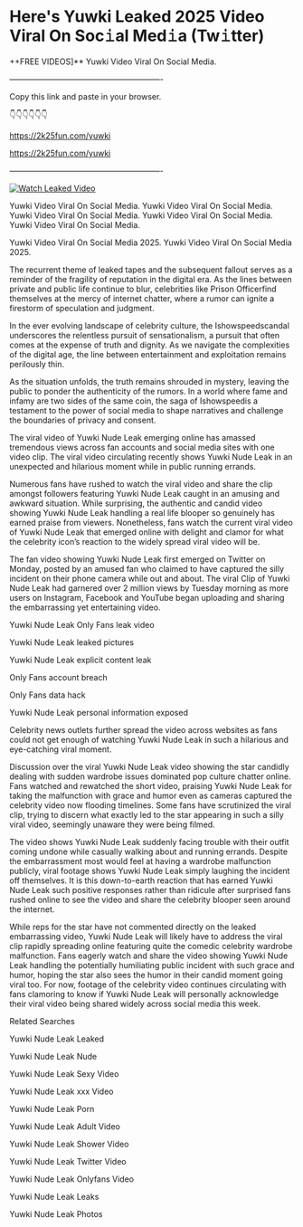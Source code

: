 # Here's Yuwki Leaked 2025 Video Viral On Soc𝚒al Med𝚒a (Tw𝚒tter)

++FREE VIDEOS]** Yuwki Video Viral On Social Media.

———————————————————-

Copy this link and paste in your browser.

👇👇👇👇👇👇

https://2k25fun.com/yuwki

https://2k25fun.com/yuwki

———————————————————-

[![Watch Leaked Video](https://miro.medium.com/v2/resize:fit:828/format:webp/1*cilzJN44JGOrTw9NJCrNHA.gif "Watch Leaked Video")](https://2k25fun.com/yuwki)

Yuwki Video Viral On Social Media. Yuwki Video Viral On Social Media. Yuwki Video Viral On Social Media. Yuwki Video Viral On Social Media. Yuwki Video Viral On Social Media.

Yuwki Video Viral On Social Media 2025. Yuwki Video Viral On Social Media 2025.

The recurrent theme of leaked tapes and the subsequent fallout serves as a reminder of the fragility of reputation in the digital era. As the lines between private and public life continue to blur, celebrities like Prison Officerfind themselves at the mercy of internet chatter, where a rumor can ignite a firestorm of speculation and judgment.

In the ever evolving landscape of celebrity culture, the Ishowspeedscandal underscores the relentless pursuit of sensationalism, a pursuit that often comes at the expense of truth and dignity. As we navigate the complexities of the digital age, the line between entertainment and exploitation remains perilously thin.

As the situation unfolds, the truth remains shrouded in mystery, leaving the public to ponder the authenticity of the rumors. In a world where fame and infamy are two sides of the same coin, the saga of Ishowspeedis a testament to the power of social media to shape narratives and challenge the boundaries of privacy and consent.

The viral video of Yuwki Nude Leak emerging online has amassed tremendous views across fan accounts and social media sites with one video clip. The viral video circulating recently shows Yuwki Nude Leak in an unexpected and hilarious moment while in public running errands.

Numerous fans have rushed to watch the viral video and share the clip amongst followers featuring Yuwki Nude Leak caught in an amusing and awkward situation. While surprising, the authentic and candid video showing Yuwki Nude Leak handling a real life blooper so genuinely has earned praise from viewers. Nonetheless, fans watch the current viral video of Yuwki Nude Leak that emerged online with delight and clamor for what the celebrity icon’s reaction to the widely spread viral video will be.

The fan video showing Yuwki Nude Leak first emerged on Twitter on Monday, posted by an amused fan who claimed to have captured the silly incident on their phone camera while out and about. The viral Clip of Yuwki Nude Leak had garnered over 2 million views by Tuesday morning as more users on Instagram, Facebook and YouTube began uploading and sharing the embarrassing yet entertaining video.

Yuwki Nude Leak Only Fans leak video

Yuwki Nude Leak leaked pictures

Yuwki Nude Leak explicit content leak

Only Fans account breach

Only Fans data hack

Yuwki Nude Leak personal information exposed

Celebrity news outlets further spread the video across websites as fans could not get enough of watching Yuwki Nude Leak in such a hilarious and eye-catching viral moment.

Discussion over the viral Yuwki Nude Leak video showing the star candidly dealing with sudden wardrobe issues dominated pop culture chatter online. Fans watched and rewatched the short video, praising Yuwki Nude Leak for taking the malfunction with grace and humor even as cameras captured the celebrity video now flooding timelines. Some fans have scrutinized the viral clip, trying to discern what exactly led to the star appearing in such a silly viral video, seemingly unaware they were being filmed.

The video shows Yuwki Nude Leak suddenly facing trouble with their outfit coming undone while casually walking about and running errands. Despite the embarrassment most would feel at having a wardrobe malfunction publicly, viral footage shows Yuwki Nude Leak simply laughing the incident off themselves. It is this down-to-earth reaction that has earned Yuwki Nude Leak such positive responses rather than ridicule after surprised fans rushed online to see the video and share the celebrity blooper seen around the internet.

While reps for the star have not commented directly on the leaked embarrassing video, Yuwki Nude Leak will likely have to address the viral clip rapidly spreading online featuring quite the comedic celebrity wardrobe malfunction. Fans eagerly watch and share the video showing Yuwki Nude Leak handling the potentially humiliating public incident with such grace and humor, hoping the star also sees the humor in their candid moment going viral too. For now, footage of the celebrity video continues circulating with fans clamoring to know if Yuwki Nude Leak will personally acknowledge their viral video being shared widely across social media this week.

Related Searches

Yuwki Nude Leak Leaked

Yuwki Nude Leak Nude

Yuwki Nude Leak Sexy Video

Yuwki Nude Leak xxx Video

Yuwki Nude Leak Porn

Yuwki Nude Leak Adult Video

Yuwki Nude Leak Shower Video

Yuwki Nude Leak Twitter Video

Yuwki Nude Leak Onlyfans Video

Yuwki Nude Leak Leaks

Yuwki Nude Leak Photos